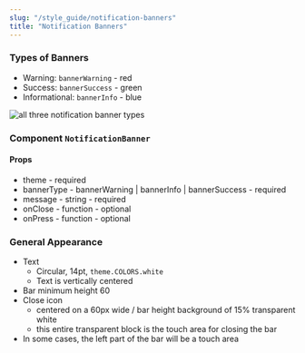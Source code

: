 ```yaml
---
slug: "/style_guide/notification-banners"
title: "Notification Banners"
---
```


### Types of Banners

* Warning: `bannerWarning` - red
* Success: `bannerSuccess` - green
* Informational: `bannerInfo` - blue

<img src="https://lh6.googleusercontent.com/1GKRBTwoJQVlxdrFEuzzxSOkTq6kUy5Tpu52ZlOGqLINBaPc5EvV-0wolBzvfoQBsnn9TkEyO1rglzTSHOJ4A9JSICcuWyvY5x6vcF3l0WdglrfX3puY4V2j4vc9uN1fPVpK47jJ=s0" alt="all three notification banner types" />

### Component `NotificationBanner`

#### Props
* theme - required
* bannerType - bannerWarning | bannerInfo | bannerSuccess - required
* message - string - required
* onClose - function - optional
* onPress - function - optional

### General Appearance
* Text
  * Circular, 14pt, `theme.COLORS.white`
  * Text is vertically centered
* Bar minimum height 60
* Close icon
  * centered on a 60px wide / bar height background of 15% transparent white
  * this entire transparent block is the touch area for closing the bar
* In some cases, the left part of the bar will be a touch area
